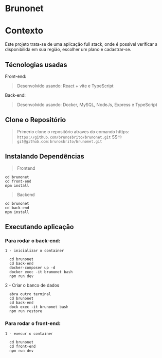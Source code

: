 # Brunonet

# Contexto
Este projeto trata-se de uma aplicação full stack, onde é possivel verificar a disponibilida em sua região, escolher um plano e cadastrar-se.

## Técnologias usadas

Front-end:
> Desenvolvido usando: React + vite e TypeScript

Back-end:
> Desenvolvido usando: Docker, MySQL, NodeJs, Express e TypeScript

## Clone o Repositório

> Primerio clone o repositório atraves do comando 
> htttps: ```https://github.com/brunosbrito/brunonet.git```
> SSH: ```git@github.com:brunosbrito/brunonet.git```

## Instalando Dependências

> Frontend
```
cd brunonet
cd front-end
npm install
``` 
> Backend
```
cd brunonet
cd back-end
npm install
``` 

## Executando aplicação

### Para rodar o back-end:
	1 - inicializar o container
  ```
    cd brunonet
    cd back-end
    docker-composer up -d
    docker exec -it brunonet bash
    npm run dev
 
  ```
  2 - Criar o banco de dados
  ```
    abra outro terminal
    cd brunonet
    cd back-end
    dock exec -it brunonet bash
    npm run restore
 
  ```


### Para rodar o front-end:
	1 - execur o container 
  ```
    cd brunonet
    cd front-end
    npm run dev
 
  ```
